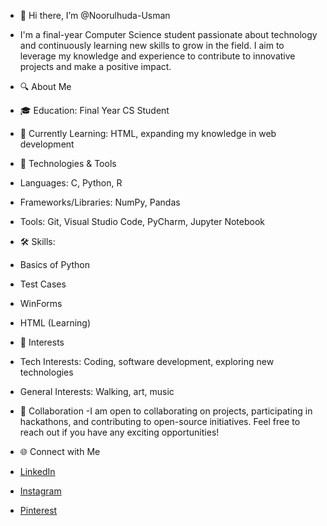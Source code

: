 - 👋 Hi there, I’m @Noorulhuda-Usman
- I'm a final-year Computer Science student passionate about technology and continuously learning new skills to grow in the field. I aim to leverage my knowledge and experience to contribute to innovative projects and make a positive impact.

- 🔍 About Me
- 🎓 Education: Final Year CS Student
- 🌱 Currently Learning: HTML, expanding my knowledge in web development
- 🔧 Technologies & Tools
- Languages: C, Python, R
- Frameworks/Libraries: NumPy, Pandas
- Tools: Git, Visual Studio Code, PyCharm, Jupyter Notebook
- 🛠️ Skills:
- Basics of Python
- Test Cases
- WinForms
- HTML (Learning)
- 🚀 Interests
- Tech Interests: Coding, software development, exploring new technologies
- General Interests: Walking, art, music
- 🤝 Collaboration
-I am open to collaborating on projects, participating in hackathons, and contributing to open-source initiatives. Feel free to reach out if you have any exciting opportunities!

- 🌐 Connect with Me
- [LinkedIn](https://www.linkedin.com/in/noorulhuda-usman-8a42aa200)
- [Instagram](https://www.instagram.com/noorulhudausman/)
- [Pinterest](https://www.pinterest.com/tiny_truffle/)
